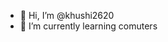 - 👋 Hi, I’m @khushi2620
- 🌱 I’m currently learning comuters


<!---
khushi2620/khushi2620 is a ✨ special ✨ repository because its `README.md` (this file) appears on your GitHub profile.
You can click the Preview link to take a look at your changes.
--->
